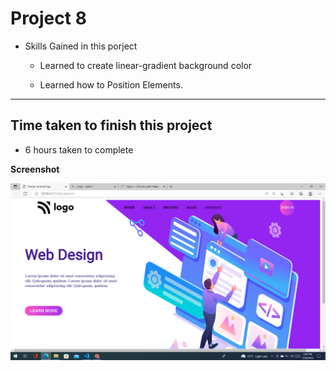 # Project 8

- Skills Gained in this porject

  - Learned to create linear-gradient background color

  - Learned how to Position Elements.

---

## Time taken to finish this project

- 6 hours taken to complete

**Screenshot**

![web design](/screenshots/design.png)
